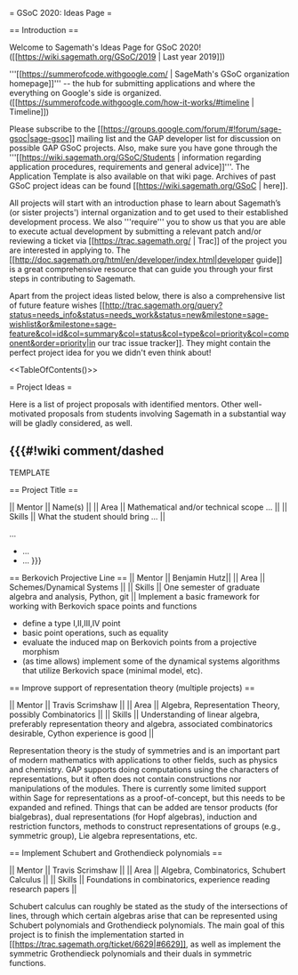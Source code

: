 = GSoC 2020: Ideas Page =

== Introduction ==

Welcome to Sagemath's Ideas Page for GSoC 2020! ([[https://wiki.sagemath.org/GSoC/2019 | Last year 2019]])

'''[[https://summerofcode.withgoogle.com/ | SageMath's GSoC organization homepage]]''' -- the hub for submitting applications and where the everything on Google's side is organized.
([[https://summerofcode.withgoogle.com/how-it-works/#timeline | Timeline]])

Please subscribe to the [[https://groups.google.com/forum/#!forum/sage-gsoc|sage-gsoc]] mailing list and the GAP developer list for discussion on possible GAP GSoC projects. Also, make sure you have gone through the '''[[https://wiki.sagemath.org/GSoC/Students | information regarding application procedures, requirements and general advice]]'''. The Application Template is also available on that wiki page. Archives of past GSoC project ideas can be found [[https://wiki.sagemath.org/GSoC | here]].

All projects will start with an introduction phase to learn about Sagemath’s (or sister projects') internal organization and to get used to their established development process. We also '''require''' you to show us that you are able to execute actual development by submitting a relevant patch and/or reviewing a ticket via [[https://trac.sagemath.org/ | Trac]] of the project you are interested in applying to. The [[http://doc.sagemath.org/html/en/developer/index.html|developer guide]] is a great comprehensive resource that can guide you through your first steps in contributing to Sagemath.

Apart from the project ideas listed below, there is also a comprehensive list of future feature wishes [[http://trac.sagemath.org/query?status=needs_info&status=needs_work&status=new&milestone=sage-wishlist&or&milestone=sage-feature&col=id&col=summary&col=status&col=type&col=priority&col=component&order=priority|in our trac issue tracker]].
They might contain the perfect project idea for you we didn't even think about!

<<TableOfContents()>>

= Project Ideas =

Here is a list of project proposals with identified mentors.
Other well-motivated proposals from students involving Sagemath in a substantial way will be gladly considered, as well.


{{{#!wiki comment/dashed
---

TEMPLATE

== Project Title ==

|| Mentor     || Name(s) ||
|| Area       || Mathematical and/or technical scope ... ||
|| Skills     || What the student should bring ... ||

...

  * ...
  * ...
}}}

== Berkovich Projective Line ==
|| Mentor     || Benjamin Hutz||
|| Area       || Schemes/Dynamical Systems ||
|| Skills     || One semester of graduate algebra and analysis, Python, git ||
Implement a basic framework for working with Berkovich space points and functions
 * define a type I,II,III,IV point
 * basic point operations, such as equality
 * evaluate the induced map on Berkovich points from a projective morphism
 * (as time allows) implement some of the dynamical systems algorithms that utilize Berkovich space (minimal model, etc).


== Improve support of representation theory (multiple projects) ==

|| Mentor     || Travis Scrimshaw ||
|| Area       || Algebra, Representation Theory, possibly Combinatorics ||
|| Skills     || Understanding of linear algebra, preferably representation theory and algebra, associated combinatorics desirable, Cython experience is good ||

Representation theory is the study of symmetries and is an important part of modern mathematics with applications to other fields, such as physics and chemistry. GAP supports doing computations using the characters of representations, but it often does not contain constructions nor manipulations of the modules. There is currently some limited support within Sage for representations as a proof-of-concept, but this needs to be expanded and refined. Things that can be added are tensor products (for bialgebras), dual representations (for Hopf algebras), induction and restriction functors, methods to construct representations of groups (e.g., symmetric group), Lie algebra representations, etc.

== Implement Schubert and Grothendieck polynomials ==

|| Mentor     || Travis Scrimshaw ||
|| Area       || Algebra, Combinatorics, Schubert Calculus ||
|| Skills     || Foundations in combinatorics, experience reading research papers ||

Schubert calculus can roughly be stated as the study of the intersections of lines, through which certain algebras arise that can be represented using Schubert polynomials and Grothendieck polynomials. The main goal of this project is to finish the implementation started in [[https://trac.sagemath.org/ticket/6629|#6629]], as well as implement the symmetric Grothendieck polynomials and their duals in symmetric functions.
